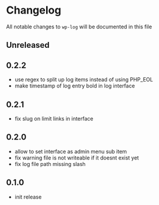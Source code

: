 # Changelog

All notable changes to `wp-log` will be documented in this file

## Unreleased

## 0.2.2

- use regex to split up log items instead of using PHP_EOL
- make timestamp of log entry bold in log interface

## 0.2.1

- fix slug on limit links in interface

## 0.2.0

- allow to set interface as admin menu sub item
- fix warning file is not writeable if it doesnt exist yet
- fix log file path missing slash

## 0.1.0

- init release
